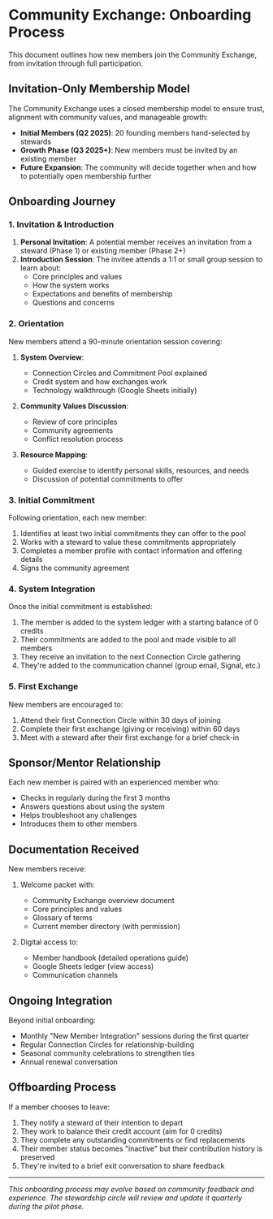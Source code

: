 # Community Exchange: Onboarding Process

This document outlines how new members join the Community Exchange, from invitation through full participation.

## Invitation-Only Membership Model

The Community Exchange uses a closed membership model to ensure trust, alignment with community values, and manageable growth:

- **Initial Members (Q2 2025)**: 20 founding members hand-selected by stewards
- **Growth Phase (Q3 2025+)**: New members must be invited by an existing member
- **Future Expansion**: The community will decide together when and how to potentially open membership further

## Onboarding Journey

### 1. Invitation & Introduction

1. **Personal Invitation**: A potential member receives an invitation from a steward (Phase 1) or existing member (Phase 2+)
2. **Introduction Session**: The invitee attends a 1:1 or small group session to learn about:
   - Core principles and values
   - How the system works
   - Expectations and benefits of membership
   - Questions and concerns

### 2. Orientation

New members attend a 90-minute orientation session covering:

1. **System Overview**:
   - Connection Circles and Commitment Pool explained
   - Credit system and how exchanges work
   - Technology walkthrough (Google Sheets initially)

2. **Community Values Discussion**:
   - Review of core principles
   - Community agreements
   - Conflict resolution process

3. **Resource Mapping**:
   - Guided exercise to identify personal skills, resources, and needs
   - Discussion of potential commitments to offer

### 3. Initial Commitment

Following orientation, each new member:

1. Identifies at least two initial commitments they can offer to the pool
2. Works with a steward to value these commitments appropriately
3. Completes a member profile with contact information and offering details
4. Signs the community agreement

### 4. System Integration

Once the initial commitment is established:

1. The member is added to the system ledger with a starting balance of 0 credits
2. Their commitments are added to the pool and made visible to all members
3. They receive an invitation to the next Connection Circle gathering
4. They're added to the communication channel (group email, Signal, etc.)

### 5. First Exchange

New members are encouraged to:

1. Attend their first Connection Circle within 30 days of joining
2. Complete their first exchange (giving or receiving) within 60 days
3. Meet with a steward after their first exchange for a brief check-in

## Sponsor/Mentor Relationship

Each new member is paired with an experienced member who:

- Checks in regularly during the first 3 months
- Answers questions about using the system
- Helps troubleshoot any challenges
- Introduces them to other members

## Documentation Received

New members receive:

1. Welcome packet with:
   - Community Exchange overview document
   - Core principles and values
   - Glossary of terms
   - Current member directory (with permission)

2. Digital access to:
   - Member handbook (detailed operations guide)
   - Google Sheets ledger (view access)
   - Communication channels

## Ongoing Integration

Beyond initial onboarding:

- Monthly "New Member Integration" sessions during the first quarter
- Regular Connection Circles for relationship-building
- Seasonal community celebrations to strengthen ties
- Annual renewal conversation

## Offboarding Process

If a member chooses to leave:

1. They notify a steward of their intention to depart
2. They work to balance their credit account (aim for 0 credits)
3. They complete any outstanding commitments or find replacements
4. Their member status becomes "inactive" but their contribution history is preserved
5. They're invited to a brief exit conversation to share feedback

---

*This onboarding process may evolve based on community feedback and experience. The stewardship circle will review and update it quarterly during the pilot phase.*